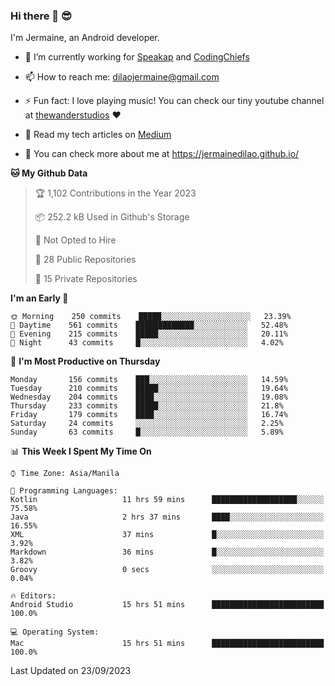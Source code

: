 ### Hi there 👋 😎
I'm Jermaine, an Android developer.

- 🔭 I’m currently working for [Speakap](https://www.speakap.com/) and [CodingChiefs](https://codingchiefs.com/en/)

- 📫 How to reach me: dilaojermaine@gmail.com

- ⚡ Fun fact: I love playing music! You can check our tiny youtube channel at [thewanderstudios](https://www.youtube.com/thewanderstudios) ♥️

- 📖 Read my tech articles on [Medium](https://jermainedilao.medium.com/)

- 👀 You can check more about me at https://jermainedilao.github.io/

<!--
**jermainedilao/jermainedilao** is a ✨ _special_ ✨ repository because its `README.md` (this file) appears on your GitHub profile.

Here are some ideas to get you started:

- 🔭 I’m currently working on ...
- 🌱 I’m currently learning ...
- 👯 I’m looking to collaborate on ...
- 🤔 I’m looking for help with ...
- 💬 Ask me about ...
- 📫 How to reach me: ...
- 😄 Pronouns: ...
- ⚡ Fun fact: ...
-->

<!--START_SECTION:waka-->
**🐱 My Github Data** 

> 🏆 1,102 Contributions in the Year 2023
 > 
> 📦 252.2 kB Used in Github's Storage 
 > 
> 🚫 Not Opted to Hire
 > 
> 📜 28 Public Repositories 
 > 
> 🔑 15 Private Repositories  
 > 
**I'm an Early 🐤** 

```text
🌞 Morning    250 commits    █████░░░░░░░░░░░░░░░░░░░░   23.39% 
🌆 Daytime    561 commits    █████████████░░░░░░░░░░░░   52.48% 
🌃 Evening    215 commits    █████░░░░░░░░░░░░░░░░░░░░   20.11% 
🌙 Night      43 commits     █░░░░░░░░░░░░░░░░░░░░░░░░   4.02%

```
📅 **I'm Most Productive on Thursday** 

```text
Monday       156 commits    ███░░░░░░░░░░░░░░░░░░░░░░   14.59% 
Tuesday      210 commits    █████░░░░░░░░░░░░░░░░░░░░   19.64% 
Wednesday    204 commits    ████░░░░░░░░░░░░░░░░░░░░░   19.08% 
Thursday     233 commits    █████░░░░░░░░░░░░░░░░░░░░   21.8% 
Friday       179 commits    ████░░░░░░░░░░░░░░░░░░░░░   16.74% 
Saturday     24 commits     ░░░░░░░░░░░░░░░░░░░░░░░░░   2.25% 
Sunday       63 commits     █░░░░░░░░░░░░░░░░░░░░░░░░   5.89%

```


📊 **This Week I Spent My Time On** 

```text
⌚︎ Time Zone: Asia/Manila

💬 Programming Languages: 
Kotlin                   11 hrs 59 mins      ███████████████████░░░░░░   75.58% 
Java                     2 hrs 37 mins       ████░░░░░░░░░░░░░░░░░░░░░   16.55% 
XML                      37 mins             █░░░░░░░░░░░░░░░░░░░░░░░░   3.92% 
Markdown                 36 mins             █░░░░░░░░░░░░░░░░░░░░░░░░   3.82% 
Groovy                   0 secs              ░░░░░░░░░░░░░░░░░░░░░░░░░   0.04%

🔥 Editors: 
Android Studio           15 hrs 51 mins      █████████████████████████   100.0%

💻 Operating System: 
Mac                      15 hrs 51 mins      █████████████████████████   100.0%

```


 Last Updated on 23/09/2023
<!--END_SECTION:waka-->
